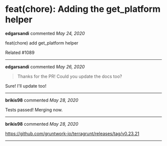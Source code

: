 # feat(chore): Adding the get_platform helper

**edgarsandi** commented *May 24, 2020*

feat(chore) add get_platform helper

Related #1089 
<br />
***


**edgarsandi** commented *May 26, 2020*

> Thanks for the PR! Could you update the docs too?

Sure! I'll update too!
***

**brikis98** commented *May 28, 2020*

Tests passed! Merging now.
***

**brikis98** commented *May 28, 2020*

https://github.com/gruntwork-io/terragrunt/releases/tag/v0.23.21
***

